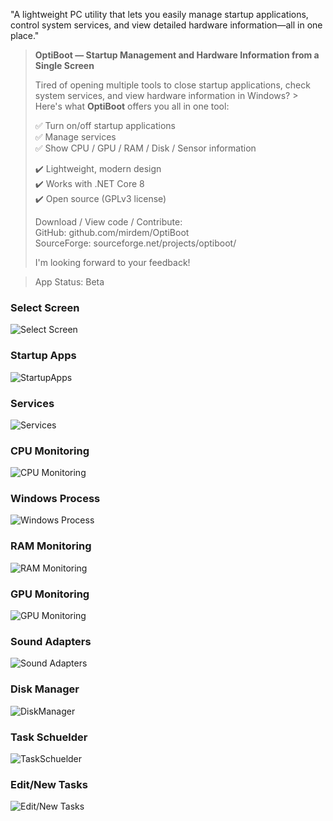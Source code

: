 "A lightweight PC utility that lets you easily manage startup applications, control system services, and view detailed hardware information—all in one place."

> **OptiBoot — Startup Management and Hardware Information from a Single Screen**
>
> Tired of opening multiple tools to close startup applications, check system services, and view hardware information in Windows? > Here's what **OptiBoot** offers you all in one tool:
>
> ✅ Turn on/off startup applications <br>
> ✅ Manage services <br>
> ✅ Show CPU / GPU / RAM / Disk / Sensor information <br>
>
> ✔️ Lightweight, modern design <br>
> ✔️ Works with .NET Core 8 <br>
> ✔️ Open source (GPLv3 license)
>
> Download / View code / Contribute: <br>
> GitHub: github.com/mirdem/OptiBoot <br>
> SourceForge: sourceforge.net/projects/optiboot/
>
> I'm looking forward to your feedback!


> App Status: Beta

### Select Screen
![Select Screen](https://mirdem.wordpress.com/wp-content/uploads/2025/10/selectscreen.png)

### Startup Apps
![StartupApps](https://mirdem.wordpress.com/wp-content/uploads/2025/10/startupapps.png)

### Services
![Services](https://mirdem.wordpress.com/wp-content/uploads/2025/10/services.png)

### CPU Monitoring
![CPU Monitoring](https://mirdem.wordpress.com/wp-content/uploads/2025/10/cpu.png)

### Windows Process
![Windows Process](https://mirdem.wordpress.com/wp-content/uploads/2025/10/windowsprocess.png)

### RAM Monitoring
![RAM Monitoring](https://mirdem.wordpress.com/wp-content/uploads/2025/10/ram.png)

### GPU Monitoring
![GPU Monitoring](https://mirdem.wordpress.com/wp-content/uploads/2025/10/gpu.png)

### Sound Adapters
![Sound Adapters](https://mirdem.wordpress.com/wp-content/uploads/2025/10/soundadapters.png)

### Disk Manager
![DiskManager](https://mirdem.wordpress.com/wp-content/uploads/2025/10/diskmanager.png)

### Task Schuelder
![TaskSchuelder](https://mirdem.wordpress.com/wp-content/uploads/2025/10/taskschuelder.png)

### Edit/New Tasks
![Edit/New Tasks](https://mirdem.wordpress.com/wp-content/uploads/2025/10/edittasks.png)
